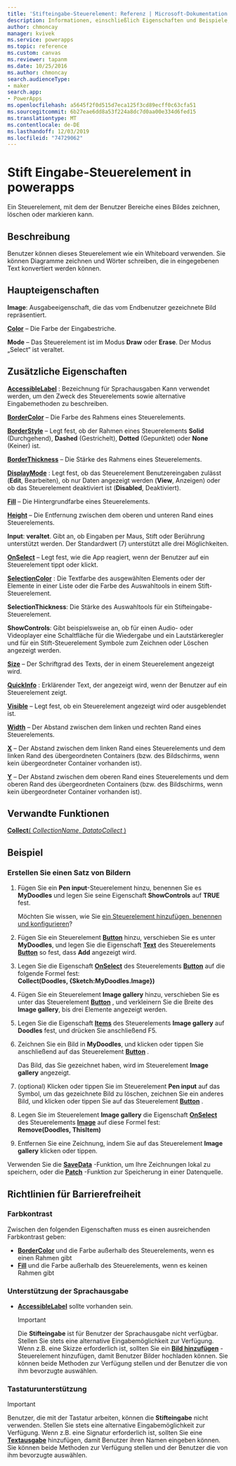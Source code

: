 ```yaml
---
title: 'Stifteingabe-Steuerelement: Referenz | Microsoft-Dokumentation'
description: Informationen, einschließlich Eigenschaften und Beispiele, über das Stifteingabe-Steuerelement
author: chmoncay
manager: kvivek
ms.service: powerapps
ms.topic: reference
ms.custom: canvas
ms.reviewer: tapanm
ms.date: 10/25/2016
ms.author: chmoncay
search.audienceType:
- maker
search.app:
- PowerApps
ms.openlocfilehash: a5645f2f0d515d7eca125f3cd89ecff0c63cfa51
ms.sourcegitcommit: 6b27eae6dd8a53f224a8dc7d0aa00e334d6fed15
ms.translationtype: MT
ms.contentlocale: de-DE
ms.lasthandoff: 12/03/2019
ms.locfileid: "74729062"
---
```

# <a name="pen-input-control-in-power-apps"></a>Stift Eingabe-Steuerelement in powerapps
Ein Steuerelement, mit dem der Benutzer Bereiche eines Bildes zeichnen, löschen oder markieren kann.

## <a name="description"></a>Beschreibung
Benutzer können dieses Steuerelement wie ein Whiteboard verwenden. Sie können Diagramme zeichnen und Wörter schreiben, die in eingegebenen Text konvertiert werden können.

## <a name="key-properties"></a>Haupteigenschaften
**Image**: Ausgabeeigenschaft, die das vom Endbenutzer gezeichnete Bild repräsentiert.

**[Color](properties-color-border.md)**  – Die Farbe der Eingabestriche.

**Mode** – Das Steuerelement ist im Modus **Draw** oder **Erase**.  Der Modus „Select“ ist veraltet.

## <a name="additional-properties"></a>Zusätzliche Eigenschaften
**[AccessibleLabel](properties-accessibility.md)** : Bezeichnung für Sprachausgaben Kann verwendet werden, um den Zweck des Steuerelements sowie alternative Eingabemethoden zu beschreiben.

**[BorderColor](properties-color-border.md)** – Die Farbe des Rahmens eines Steuerelements.

**[BorderStyle](properties-color-border.md)** – Legt fest, ob der Rahmen eines Steuerelements **Solid** (Durchgehend), **Dashed** (Gestrichelt), **Dotted** (Gepunktet) oder **None** (Keiner) ist.

**[BorderThickness](properties-color-border.md)** – Die Stärke des Rahmens eines Steuerelements.

**[DisplayMode](properties-core.md)** : Legt fest, ob das Steuerelement Benutzereingaben zulässt (**Edit**, Bearbeiten), ob nur Daten angezeigt werden (**View**, Anzeigen) oder ob das Steuerelement deaktiviert ist (**Disabled**, Deaktiviert).

**[Fill](properties-color-border.md)** – Die Hintergrundfarbe eines Steuerelements.

**[Height](properties-size-location.md)** – Die Entfernung zwischen dem oberen und unteren Rand eines Steuerelements.

**Input**: **veraltet**. Gibt an, ob Eingaben per Maus, Stift oder Berührung unterstützt werden.  Der Standardwert (7) unterstützt alle drei Möglichkeiten.

**[OnSelect](properties-core.md)** – Legt fest, wie die App reagiert, wenn der Benutzer auf ein Steuerelement tippt oder klickt.

**[SelectionColor](properties-color-border.md)** : Die Textfarbe des ausgewählten Elements oder der Elemente in einer Liste oder die Farbe des Auswahltools in einem Stift-Steuerelement.

**SelectionThickness**: Die Stärke des Auswahltools für ein Stifteingabe-Steuerelement.

**ShowControls**: Gibt beispielsweise an, ob für einen Audio- oder Videoplayer eine Schaltfläche für die Wiedergabe und ein Lautstärkeregler und für ein Stift-Steuerelement Symbole zum Zeichnen oder Löschen angezeigt werden.

**[Size](properties-text.md)** – Der Schriftgrad des Texts, der in einem Steuerelement angezeigt wird.

**[QuickInfo](properties-core.md)** : Erklärender Text, der angezeigt wird, wenn der Benutzer auf ein Steuerelement zeigt.

**[Visible](properties-core.md)** – Legt fest, ob ein Steuerelement angezeigt wird oder ausgeblendet ist.

**[Width](properties-size-location.md)** – Der Abstand zwischen dem linken und rechten Rand eines Steuerelements.

**[X](properties-size-location.md)** – Der Abstand zwischen dem linken Rand eines Steuerelements und dem linken Rand des übergeordneten Containers (bzw. des Bildschirms, wenn kein übergeordneter Container vorhanden ist).

**[Y](properties-size-location.md)** – Der Abstand zwischen dem oberen Rand eines Steuerelements und dem oberen Rand des übergeordneten Containers (bzw. des Bildschirms, wenn kein übergeordneter Container vorhanden ist).

## <a name="related-functions"></a>Verwandte Funktionen
[**Collect**( *CollectionName*, *DatatoCollect* )](../functions/function-clear-collect-clearcollect.md)

## <a name="example"></a>Beispiel
### <a name="create-a-set-of-images"></a>Erstellen Sie einen Satz von Bildern
1. Fügen Sie ein **Pen input**-Steuerelement hinzu, benennen Sie es **MyDoodles** und legen Sie seine Eigenschaft **ShowControls** auf **TRUE** fest.
   
    Möchten Sie wissen, wie Sie [ein Steuerelement hinzufügen, benennen und konfigurieren](../add-configure-controls.md)?
2. Fügen Sie ein Steuerelement **[Button](control-button.md)** hinzu, verschieben Sie es unter **MyDoodles**, und legen Sie die Eigenschaft **[Text](properties-core.md)** des Steuerelements **[Button](control-button.md)** so fest, dass **Add** angezeigt wird.
3. Legen Sie die Eigenschaft **[OnSelect](properties-core.md)** des Steuerelements **[Button](control-button.md)** auf die folgende Formel fest:<br>
   **Collect(Doodles, {Sketch:MyDoodles.Image})**
4. Fügen Sie ein Steuerelement **Image gallery** hinzu, verschieben Sie es unter das Steuerelement **[Button](control-button.md)** , und verkleinern Sie die Breite des **Image gallery**, bis drei Elemente angezeigt werden.
5. Legen Sie die Eigenschaft **[Items](properties-core.md)** des Steuerelements **Image gallery** auf **Doodles** fest, und drücken Sie anschließend F5.
6. Zeichnen Sie ein Bild in **MyDoodles**, und klicken oder tippen Sie anschließend auf das Steuerelement **[Button](control-button.md)** .
   
    Das Bild, das Sie gezeichnet haben, wird im Steuerelement **Image gallery** angezeigt.
7. (optional) Klicken oder tippen Sie im Steuerelement **Pen input** auf das Symbol, um das gezeichnete Bild zu löschen, zeichnen Sie ein anderes Bild, und klicken oder tippen Sie auf das Steuerelement **[Button](control-button.md)** .
8. Legen Sie im Steuerelement **Image gallery** die Eigenschaft **[OnSelect](properties-core.md)** des Steuerelements **[Image](control-image.md)** auf diese Formel fest:<br>
   **Remove(Doodles, ThisItem)**
9. Entfernen Sie eine Zeichnung, indem Sie auf das Steuerelement **Image gallery** klicken oder tippen.

Verwenden Sie die **[SaveData](../functions/function-savedata-loaddata.md)** -Funktion, um Ihre Zeichnungen lokal zu speichern, oder die **[Patch](../functions/function-patch.md)** -Funktion zur Speicherung in einer Datenquelle.


## <a name="accessibility-guidelines"></a>Richtlinien für Barrierefreiheit
### <a name="color-contrast"></a>Farbkontrast
Zwischen den folgenden Eigenschaften muss es einen ausreichenden Farbkontrast geben:
* **[BorderColor](properties-color-border.md)** und die Farbe außerhalb des Steuerelements, wenn es einen Rahmen gibt
* **[Fill](properties-color-border.md)** und die Farbe außerhalb des Steuerelements, wenn es keinen Rahmen gibt

### <a name="screen-reader-support"></a>Unterstützung der Sprachausgabe
* **[AccessibleLabel](properties-accessibility.md)** sollte vorhanden sein.

    > [!IMPORTANT]
  > Die **Stifteingabe** ist für Benutzer der Sprachausgabe nicht verfügbar. Stellen Sie stets eine alternative Eingabemöglichkeit zur Verfügung. Wenn z.B. eine Skizze erforderlich ist, sollten Sie ein **[Bild hinzufügen](control-add-picture.md)** -Steuerelement hinzufügen, damit Benutzer Bilder hochladen können. Sie können beide Methoden zur Verfügung stellen und der Benutzer die von ihm bevorzugte auswählen.

### <a name="keyboard-support"></a>Tastaturunterstützung

> [!IMPORTANT]
> Benutzer, die mit der Tastatur arbeiten, können die **Stifteingabe** nicht verwenden. Stellen Sie stets eine alternative Eingabemöglichkeit zur Verfügung. Wenn z.B. eine Signatur erforderlich ist, sollten Sie eine **[Textausgabe](control-text-input.md)** hinzufügen, damit Benutzer ihren Namen eingeben können. Sie können beide Methoden zur Verfügung stellen und der Benutzer die von ihm bevorzugte auswählen.
